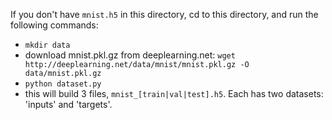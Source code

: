 If you don't have `mnist.h5` in this directory, cd to this directory, and run the following commands:
  - `mkdir data`
  - download mnist.pkl.gz from deeplearning.net: `wget http://deeplearning.net/data/mnist/mnist.pkl.gz -O data/mnist.pkl.gz`
  - `python dataset.py`
  - this will build 3 files, `mnist_[train|val|test].h5`. Each has two datasets: 'inputs' and 'targets'.
